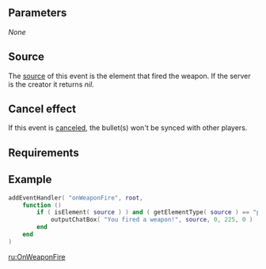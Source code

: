 Parameters
----------

*None*

Source
------

The [source](/docs/event_system#event_source.md "wikilink") of this event is the element that fired the weapon. If the server is the creator it returns *nil*.

Cancel effect
-------------

If this event is [canceled](/docs/event_system#canceling.md "wikilink"), the bullet(s) won't be synced with other players.

Requirements
------------

Example
-------

``` lua
addEventHandler( "onWeaponFire", root,
    function ()
        if ( isElement( source ) ) and ( getElementType( source ) == "player" ) then
            outputChatBox( "You fired a weapon!", source, 0, 225, 0 )
        end
    end
)
```

[ru:OnWeaponFire](/docs/ru-onweaponfire.md "wikilink")
